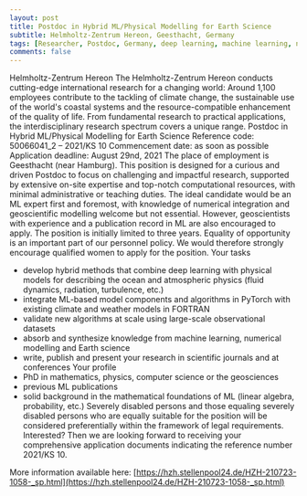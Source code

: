 ```yaml
---
layout: post
title: Postdoc in Hybrid ML/Physical Modelling for Earth Science
subtitle: Helmholtz-Zentrum Hereon, Geesthacht, Germany
tags: [Researcher, Postdoc, Germany, deep learning, machine learning, numerical modelling]
comments: false
---
```


Helmholtz-Zentrum Hereon
The Helmholtz-Zentrum Hereon conducts cutting-edge international research for a changing world: Around 1,100 employees contribute to the tackling of climate change, the sustainable use of the world's coastal systems and the resource-compatible enhancement of the quality of life. From fundamental research to practical applications, the interdisciplinary research spectrum covers a unique range.
Postdoc
in Hybrid ML/Physical Modelling for Earth Science
Reference code: 50066041_2 – 2021/KS 10
Commencement date: as soon as possible
Application deadline: August 29nd, 2021
The place of employment is Geesthacht (near Hamburg).
This position is designed for a curious and driven Postdoc to focus on challenging and impactful research, supported by extensive on-site expertise and top-notch computational resources, with minimal administrative or teaching duties. The ideal candidate would be an ML expert first and foremost, with knowledge of numerical integration and geoscientific modelling welcome but not essential. However, geoscientists with experience and a publication record in ML are also encouraged to apply. The position is initially limited to three years.
Equality of opportunity is an important part of our personnel policy. We would therefore strongly encourage qualified women to apply for the position.
Your tasks
* develop hybrid methods that combine deep learning with physical models for describing the ocean and atmospheric physics (fluid dynamics, radiation, turbulence, etc.)
* integrate ML-based model components and algorithms in PyTorch with existing climate and weather models in FORTRAN
* validate new algorithms at scale using large-scale observational datasets
* absorb and synthesize knowledge from machine learning, numerical modelling and Earth science
* write, publish and present your research in scientific journals and at conferences
Your profile
* PhD in mathematics, physics, computer science or the geosciences
* previous ML publications
* solid background in the mathematical foundations of ML (linear algebra, probability, etc.)
Severely disabled persons and those equaling severely disabled persons who are equally suitable for the position will be considered preferentially within the framework of legal requirements.
Interested?
Then we are looking forward to receiving your comprehensive application documents indicating the reference number 2021/KS 10.

More information available here: [https://hzh.stellenpool24.de/HZH-210723-1058-_sp.html](https://hzh.stellenpool24.de/HZH-210723-1058-_sp.html)
